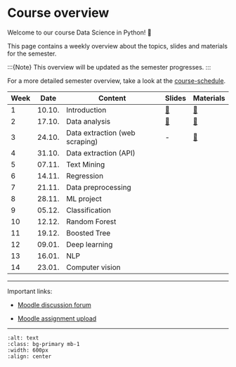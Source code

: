 # Course overview


Welcome to our course Data Science in Python! 👋  

This page contains a weekly overview about the topics, slides and materials for the semester.

:::{Note}
This overview will be updated as the semester progresses.
:::

For a more detailed semester overview, take a look at the [course-schedule](../docs/course-schedule.md). 

|	Week	|	Date	|	Content	|	Slides	|	Materials	|	
|	---	|	---	|	---	|	---	|	---	|	
|	1	|	10.10.	|	Introduction	|	[📑](https://drive.google.com/file/d/1-MhFzAXL9l0z1381-DaqW63GFWsw_epQ/view?usp=sharing)	|	[📁](../weeks/week1.md)	|	
|	2	|	17.10.	|	Data analysis	|	[📑](https://drive.google.com/file/d/1-P-0r1sXlAoEj1CpGKu2JoFQg_0aICR-/view?usp=sharing)	|	[📁](../weeks/week2.md)	|	
|	3	|	24.10.	|	Data extraction (web scraping)	|	 - 	|	[📁](../weeks/week3.md)	|	
|	4	|	31.10.	|	Data extraction (API)	|		|		|	
|	5	|	07.11.	|	Text Mining	|		|		|	
|	6	|	14.11.	|	Regression	|		|		|	
|	7	|	21.11.	|	Data preprocessing	|		|		|	
|	8	|	28.11.	|	ML project 	|		|		|	
|	9	|	05.12.	|	Classification	|		|		|	
|	10	|	12.12.	|	Random Forest	|		|		|	
|	11	|	19.12.	|	Boosted Tree	|		|		|	
|	12	|	09.01.	|	Deep learning	|		|		|	
|	13	|	16.01.	|	NLP	|		|		|	
|	14	|	23.01.	|	Computer vision	|		|		|			

---

Important links:

- [Moodle discussion forum](https://e-learning.hdm-stuttgart.de/moodle/mod/forum/view.php?id=261274)

- [Moodle assignment upload](https://e-learning.hdm-stuttgart.de/moodle/course/view.php?id=9455#section-2)

---


```{image} ../_static/img/course-overview.png
:alt: text
:class: bg-primary mb-1
:width: 600px
:align: center
```
